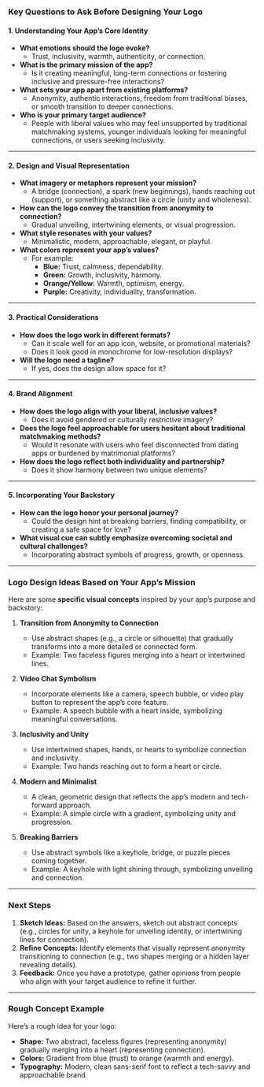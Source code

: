 
### **Key Questions to Ask Before Designing Your Logo**

#### **1. Understanding Your App’s Core Identity**
   - **What emotions should the logo evoke?**  
     - Trust, inclusivity, warmth, authenticity, or connection.
   - **What is the primary mission of the app?**  
     - Is it creating meaningful, long-term connections or fostering inclusive and pressure-free interactions?
   - **What sets your app apart from existing platforms?**  
     - Anonymity, authentic interactions, freedom from traditional biases, or smooth transition to deeper connections.
   - **Who is your primary target audience?**  
     - People with liberal values who may feel unsupported by traditional matchmaking systems, younger individuals looking for meaningful connections, or users seeking inclusivity.

---

#### **2. Design and Visual Representation**
   - **What imagery or metaphors represent your mission?**  
     - A bridge (connection), a spark (new beginnings), hands reaching out (support), or something abstract like a circle (unity and wholeness).
   - **How can the logo convey the transition from anonymity to connection?**  
     - Gradual unveiling, intertwining elements, or visual progression.
   - **What style resonates with your values?**  
     - Minimalistic, modern, approachable, elegant, or playful.
   - **What colors represent your app’s values?**  
     - For example:
       - **Blue:** Trust, calmness, dependability.
       - **Green:** Growth, inclusivity, harmony.
       - **Orange/Yellow:** Warmth, optimism, energy.
       - **Purple:** Creativity, individuality, transformation.

---

#### **3. Practical Considerations**
   - **How does the logo work in different formats?**  
     - Can it scale well for an app icon, website, or promotional materials?  
     - Does it look good in monochrome for low-resolution displays?
   - **Will the logo need a tagline?**  
     - If yes, does the design allow space for it?

---

#### **4. Brand Alignment**
   - **How does the logo align with your liberal, inclusive values?**  
     - Does it avoid gendered or culturally restrictive imagery?
   - **Does the logo feel approachable for users hesitant about traditional matchmaking methods?**  
     - Would it resonate with users who feel disconnected from dating apps or burdened by matrimonial platforms?
   - **How does the logo reflect both individuality and partnership?**  
     - Does it show harmony between two unique elements?

---

#### **5. Incorporating Your Backstory**
   - **How can the logo honor your personal journey?**  
     - Could the design hint at breaking barriers, finding compatibility, or creating a safe space for love?
   - **What visual cue can subtly emphasize overcoming societal and cultural challenges?**  
     - Incorporating abstract symbols of progress, growth, or openness.

---

### **Logo Design Ideas Based on Your App’s Mission**
Here are some **specific visual concepts** inspired by your app’s purpose and backstory:

1. **Transition from Anonymity to Connection**  
   - Use abstract shapes (e.g., a circle or silhouette) that gradually transforms into a more detailed or connected form.
   - Example: Two faceless figures merging into a heart or intertwined lines.

2. **Video Chat Symbolism**  
   - Incorporate elements like a camera, speech bubble, or video play button to represent the app’s core feature.
   - Example: A speech bubble with a heart inside, symbolizing meaningful conversations.

3. **Inclusivity and Unity**  
   - Use intertwined shapes, hands, or hearts to symbolize connection and inclusivity.
   - Example: Two hands reaching out to form a heart or circle.

4. **Modern and Minimalist**  
   - A clean, geometric design that reflects the app’s modern and tech-forward approach.
   - Example: A simple circle with a gradient, symbolizing unity and progression.

5. **Breaking Barriers**  
   - Use abstract symbols like a keyhole, bridge, or puzzle pieces coming together.
   - Example: A keyhole with light shining through, symbolizing unveiling and connection.

---

### **Next Steps**
1. **Sketch Ideas:** Based on the answers, sketch out abstract concepts (e.g., circles for unity, a keyhole for unveiling identity, or intertwining lines for connection).
2. **Refine Concepts:** Identify elements that visually represent anonymity transitioning to connection (e.g., two shapes merging or a hidden layer revealing details).
3. **Feedback:** Once you have a prototype, gather opinions from people who align with your target audience to refine it further.

---

### **Rough Concept Example**
Here’s a rough idea for your logo:
- **Shape:** Two abstract, faceless figures (representing anonymity) gradually merging into a heart (representing connection).
- **Colors:** Gradient from blue (trust) to orange (warmth and energy).
- **Typography:** Modern, clean sans-serif font to reflect a tech-savvy and approachable brand.
